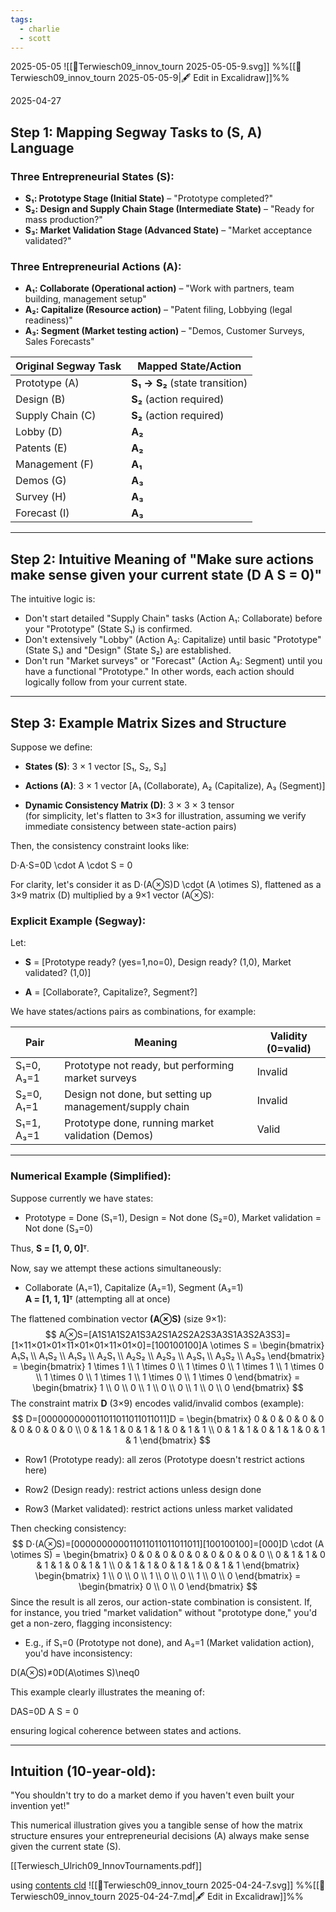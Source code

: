 ```yaml
---
tags:
  - charlie
  - scott
---
```

2025-05-05
![[📜Terwiesch09_innov_tourn 2025-05-05-9.svg]]
%%[[📜Terwiesch09_innov_tourn 2025-05-05-9|🖋 Edit in Excalidraw]]%%




2025-04-27
## Step 1: Mapping Segway Tasks to (S, A) Language

### Three Entrepreneurial States (S):

- **S₁: Prototype Stage (Initial State)** – "Prototype completed?"
- **S₂: Design and Supply Chain Stage (Intermediate State)** – "Ready for mass production?"
- **S₃: Market Validation Stage (Advanced State)** – "Market acceptance validated?"
    

### Three Entrepreneurial Actions (A):

- **A₁: Collaborate (Operational action)** – "Work with partners, team building, management setup"
- **A₂: Capitalize (Resource action)** – "Patent filing, Lobbying (legal readiness)"
- **A₃: Segment (Market testing action)** – "Demos, Customer Surveys, Sales Forecasts"
    

|Original Segway Task|Mapped State/Action|
|---|---|
|Prototype (A)|**S₁ → S₂** (state transition)|
|Design (B)|**S₂** (action required)|
|Supply Chain (C)|**S₂** (action required)|
|Lobby (D)|**A₂**|
|Patents (E)|**A₂**|
|Management (F)|**A₁**|
|Demos (G)|**A₃**|
|Survey (H)|**A₃**|
|Forecast (I)|**A₃**|

---

## Step 2: Intuitive Meaning of "Make sure actions make sense given your current state (D A S = 0)"

The intuitive logic is:
- Don't start detailed "Supply Chain" tasks (Action A₁: Collaborate) before your "Prototype" (State S₁) is confirmed.
- Don't extensively "Lobby" (Action A₂: Capitalize) until basic "Prototype" (State S₁) and "Design" (State S₂) are established.
- Don't run "Market surveys" or "Forecast" (Action A₃: Segment) until you have a functional "Prototype."
In other words, each action should logically follow from your current state.

---

## Step 3: Example Matrix Sizes and Structure

Suppose we define:

- **States (S)**: 3 × 1 vector [S₁, S₂, S₃]
    
- **Actions (A)**: 3 × 1 vector [A₁ (Collaborate), A₂ (Capitalize), A₃ (Segment)]
    
- **Dynamic Consistency Matrix (D)**: 3 × 3 × 3 tensor  
    (for simplicity, let's flatten to 3×3 for illustration, assuming we verify immediate consistency between state-action pairs)
    

Then, the consistency constraint looks like:

D⋅A⋅S=0D \cdot A \cdot S = 0

For clarity, let's consider it as D⋅(A⊗S)D \cdot (A \otimes S), flattened as a 3×9 matrix (D) multiplied by a 9×1 vector (A⊗S):

### Explicit Example (Segway):

Let:

- **S** = [Prototype ready? (yes=1,no=0), Design ready? (1,0), Market validated? (1,0)]
    
- **A** = [Collaborate?, Capitalize?, Segment?]
    

We have states/actions pairs as combinations, for example:

|Pair|Meaning|Validity (0=valid)|
|---|---|---|
|S₁=0, A₃=1|Prototype not ready, but performing market surveys|Invalid|
|S₂=0, A₁=1|Design not done, but setting up management/supply chain|Invalid|
|S₁=1, A₃=1|Prototype done, running market validation (Demos)|Valid|

---

### Numerical Example (Simplified):

Suppose currently we have states:

- Prototype = Done (S₁=1), Design = Not done (S₂=0), Market validation = Not done (S₃=0)
    

Thus, **S = [1, 0, 0]ᵀ**.

Now, say we attempt these actions simultaneously:

- Collaborate (A₁=1), Capitalize (A₂=1), Segment (A₃=1)  
    **A = [1, 1, 1]ᵀ** (attempting all at once)
    

The flattened combination vector **(A⊗S)** (size 9×1):
$$
A⊗S=[A1S1A1S2A1S3A2S1A2S2A2S3A3S1A3S2A3S3]=[1×11×01×01×11×01×01×11×01×0]=[100100100]A \otimes S = \begin{bmatrix} A₁S₁ \\ A₁S₂ \\ A₁S₃ \\ A₂S₁ \\ A₂S₂ \\ A₂S₃ \\ A₃S₁ \\ A₃S₂ \\ A₃S₃ \end{bmatrix} = \begin{bmatrix} 1 \times 1 \\ 1 \times 0 \\ 1 \times 0 \\ 1 \times 1 \\ 1 \times 0 \\ 1 \times 0 \\ 1 \times 1 \\ 1 \times 0 \\ 1 \times 0 \end{bmatrix} = \begin{bmatrix} 1 \\ 0 \\ 0 \\ 1 \\ 0 \\ 0 \\ 1 \\ 0 \\ 0 \end{bmatrix}
$$
The constraint matrix **D** (3×9) encodes valid/invalid combos (example):
$$
D=[000000000011011011011011011]D = \begin{bmatrix} 0 & 0 & 0 & 0 & 0 & 0 & 0 & 0 & 0 \\ 0 & 1 & 1 & 0 & 1 & 1 & 0 & 1 & 1 \\ 0 & 1 & 1 & 0 & 1 & 1 & 0 & 1 & 1 \end{bmatrix}
$$
- Row1 (Prototype ready): all zeros (Prototype doesn't restrict actions here)
    
- Row2 (Design ready): restrict actions unless design done
    
- Row3 (Market validated): restrict actions unless market validated
    

Then checking consistency:
$$
D⋅(A⊗S)=[000000000011011011011011011][100100100]=[000]D \cdot (A \otimes S) = \begin{bmatrix} 0 & 0 & 0 & 0 & 0 & 0 & 0 & 0 & 0 \\ 0 & 1 & 1 & 0 & 1 & 1 & 0 & 1 & 1 \\ 0 & 1 & 1 & 0 & 1 & 1 & 0 & 1 & 1 \end{bmatrix} \begin{bmatrix} 1 \\ 0 \\ 0 \\ 1 \\ 0 \\ 0 \\ 1 \\ 0 \\ 0 \end{bmatrix} = \begin{bmatrix} 0 \\ 0 \\ 0 \end{bmatrix}
$$
Since the result is all zeros, our action-state combination is consistent. If, for instance, you tried "market validation" without "prototype done," you'd get a non-zero, flagging inconsistency:

- E.g., if S₁=0 (Prototype not done), and A₃=1 (Market validation action), you'd have inconsistency:
    

D(A⊗S)≠0D(A\otimes S)\neq0

This example clearly illustrates the meaning of:

DAS=0D A S = 0

ensuring logical coherence between states and actions.

---

## Intuition (10-year-old):

"You shouldn't try to do a market demo if you haven't even built your invention yet!"

This numerical illustration gives you a tangible sense of how the matrix structure ensures your entrepreneurial decisions (A) always make sense given the current state (S).


[[Terwiesch_Ulrich09_InnovTournaments.pdf]]

using [contents cld](https://claude.ai/chat/92583e3a-4eab-4bee-b5ea-8c4caa5d491e) ![[📜Terwiesch09_innov_tourn 2025-04-24-7.svg]]
%%[[📜Terwiesch09_innov_tourn 2025-04-24-7.md|🖋 Edit in Excalidraw]]%%


